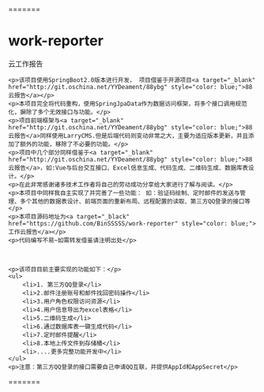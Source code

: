 
=======
# work-reporter
云工作报告

	<p>该项目使用SpringBoot2.0版本进行开发， 项目借鉴于开源项目<a target="_blank" href="http://git.oschina.net/YYDeament/88ybg" style="color: blue;">88云报告</a></p>
	<p>本项目完全将代码重构，使用SpringJpaData作为数据访问框架，将多个接口调用规范化，摒除了多个无效接口与功能。</p>
	<p>项目前端框架与<a target="_blank" href="http://git.oschina.net/YYDeament/88ybg" style="color: blue;">88云报告</a>同样使用LarryCMS.但是后端代码则变动非常之大，主要为适应版本更新，并且添加了额外的功能，移除了不必要的功能。</p>
	<p>项目中几个部分同样借鉴于<a target="_blank" href="http://git.oschina.net/YYDeament/88ybg" style="color: blue;">88云报告</a>，如:Vue与后台交互接口、Excel信息生成、代码生成、二维码生成、数据库表设计。</p>
	<p>在此非常感谢诸多技术工作者将自己的劳动成功分享给大家进行了解与阅读。</p>
	<p>本项目中同样我自主实现了并完善了一些功能： 如：验证码绘制、定时邮件的发送与管理、多个其他的数据表设计、前端页面的重新布局、远程配置的读取、第三方QQ登录的接口等</p>
	<p>本项目源码地址为<a target="_black" href="https://github.com/BinSSSSS/work-reporter" style="color: blue;">工作云报告</a></p>
	<p>代码编写不易~如需转发借鉴请注明出处</p>



	<p>该项目目前主要实现的功能如下：</p>
	<ul>
		<li>1. 第三方QQ登录</li>
		<li>2.邮件注册账号和邮件找回密码操作</li>
		<li>3.用户角色权限访问资源</li>
		<li>4.用户信息导出为excel表格</li>
		<li>5.二维码生成</li>
		<li>6.通过数据库表一键生成代码</li>
		<li>7.定时邮件提醒</li>
		<li>8.本地上传文件到存储桶</li>
		<li>....更多完整功能开发中</li>
	</ul>
	<p>注意：第三方QQ登录的接口需要自己申请QQ互联，并提供AppId和AppSecret</p>

=======
